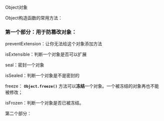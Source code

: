 Object对象

Object构造函数的常用方法：

### 第一个部分：用于防篡改对象：

preventExtension：让你无法给这个对象添加方法

isExtensible：判断一个对象是否可以扩展

seal：密封一个对象

isSealed：判断一个对象是不是密封的

freeze： **`Object.freeze()`** 方法可以**冻结**一个对象。一个被冻结的对象再也不能被修改； 

isFrozen：判断一个对象是否已被冻结。





第二个部分：

